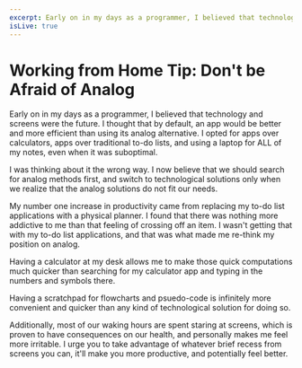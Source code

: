 ```yaml
---
excerpt: Early on in my days as a programmer, I believed that technology and screens were the future. I thought that by default, an app would be better and more efficient than using its analog alternative. I opted for apps over calculators, apps over traditional to-do lists, and using a laptop for ALL of my notes, even when it was suboptimal.
isLive: true
---
```

# Working from Home Tip: Don't be Afraid of Analog
Early on in my days as a programmer, I believed that technology and screens were the future. I thought that by default, an app would be better and more efficient than using its analog alternative. I opted for apps over calculators, apps over traditional to-do lists, and using a laptop for ALL of my notes, even when it was suboptimal.

I was thinking about it the wrong way. I now believe that we should search for analog methods first, and switch to technological solutions only when we realize that the analog solutions do not fit our needs.

My number one increase in productivity came from replacing my to-do list applications with a physical planner. I found that there was nothing more addictive to me than that feeling of crossing off an item. I wasn't getting that with my to-do list applications, and that was what made me re-think my position on analog. 

Having a calculator at my desk allows me to make those quick computations much quicker than searching for my calculator app and typing in the numbers and symbols there. 

Having a scratchpad for flowcharts and psuedo-code is infinitely more convenient and quicker than any kind of technological solution for doing so. 

Additionally, most of our waking hours are spent staring at screens, which is proven to have consequences on our health, and personally makes me feel more irritable. I urge you to take advantage of whatever brief recess from screens you can, it'll make you more productive, and potentially feel better. 

